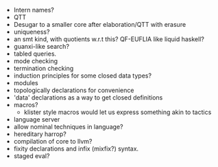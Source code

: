 * Intern names?
* QTT
* Desugar to a smaller core after elaboration/QTT with erasure
* uniqueness?
* an smt kind, with quotients w.r.t this? QF-EUFLIA like liquid haskell?
* guanxi-like search?
* tabled queries.
* mode checking
* termination checking
* induction principles for some closed data types?
* modules
* topologically declarations for convenience
* 'data' declarations as a way to get closed definitions
* macros?
  * klister style macros would let us express something akin to tactics
* language server
* allow nominal techniques in language?
* hereditary harrop?
* compilation of core to llvm?
* fixity declarations and infix (mixfix?) syntax.
* staged eval?
